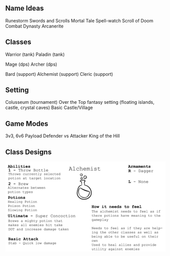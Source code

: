 Name Ideas
----------
Runestorm
Swords and Scrolls
Mortal Tale
Spell-watch
Scroll of Doom
Combat Dynasty
Arcanerite

Classes
-------
Warrior (tank)
Paladin (tank)

Mage (dps)
Archer (dps)

Bard (support)
Alchemist (support)
Cleric (support)

Setting
-------

Colusseum (tournament)
Over the Top fantasy setting (floating islands, castle, crystal caves)
Basic Castle/Village

Game Modes
----------
3v3, 6v6
Payload
Defender vs Attacker
King of the Hill

Class Designs
----------
![1](/Class%20Design/Images/Class%20Design%20-%20Alchemist.png)


